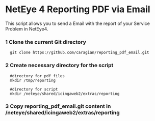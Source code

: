 
# NetEye 4 Reporting PDF via Email

This script allows you to send a Email with the report of your Service Problem in NetEye4.

### 1 Clone the current Git directory
      git clone https://github.com/caragian/reporting_pdf_email.git
     
### 2 Create necessary directory for the script
      #directory for pdf files
      mkdir /tmp/reporting
      
      #directory for script
      mkdir /neteye/shared/icingaweb2/extras/reporting
      
### 3 Copy reporting_pdf_email.git content in /neteye/shared/icingaweb2/extras/reporting
      
